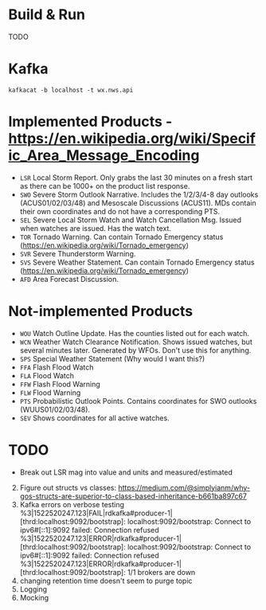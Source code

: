 # Build & Run
TODO

# Kafka
`kafkacat -b localhost -t wx.nws.api`

# Implemented Products - https://en.wikipedia.org/wiki/Specific_Area_Message_Encoding
- `LSR` Local Storm Report. Only grabs the last 30 minutes on a fresh start as there can be 1000+ on the product list response.
- `SWO` Severe Storm Outlook Narrative. Includes the 1/2/3/4-8 day outlooks (ACUS01/02/03/48) and Mesoscale Discussions (ACUS11).
        MDs contain their own coordinates and do not have a corresponding PTS.
- `SEL` Severe Local Storm Watch and Watch Cancellation Msg. Issued when watches are issued. Has the watch text.
- `TOR` Tornado Warning. Can contain Tornado Emergency status (https://en.wikipedia.org/wiki/Tornado_emergency)
- `SVR` Severe Thunderstorm Warning.
- `SVS` Severe Weather Statement. Can contain Tornado Emergency status (https://en.wikipedia.org/wiki/Tornado_emergency)
- `AFD` Area Forecast Discussion.

# Not-implemented Products
- `WOU` Watch Outline Update. Has the counties listed out for each watch.
- `WCN` Weather Watch Clearance Notification. Shows issued watches, but several minutes later. Generated by WFOs. Don't use this for anything.
- `SPS` Special Weather Statement (Why would I want this?)
- `FFA` Flash Flood Watch
- `FLA` Flood Watch
- `FFW` Flash Flood Warning
- `FLW` Flood Warning
- `PTS` Probabilistic Outlook Points. Contains coordinates for SWO outlooks (WUUS01/02/03/48).
- `SEV` Shows coordinates for all active watches.

# TODO
- Break out LSR mag into value and units and measured/estimated
2. Figure out structs vs classes: https://medium.com/@simplyianm/why-gos-structs-are-superior-to-class-based-inheritance-b661ba897c67
3. Kafka errors on verbose testing
%3|1522520247.123|FAIL|rdkafka#producer-1| [thrd:localhost:9092/bootstrap]: localhost:9092/bootstrap: Connect to ipv6#[::1]:9092 failed: Connection refused
%3|1522520247.123|ERROR|rdkafka#producer-1| [thrd:localhost:9092/bootstrap]: localhost:9092/bootstrap: Connect to ipv6#[::1]:9092 failed: Connection refused
%3|1522520247.123|ERROR|rdkafka#producer-1| [thrd:localhost:9092/bootstrap]: 1/1 brokers are down
4. changing retention time doesn't seem to purge topic
6. Logging
7. Mocking
